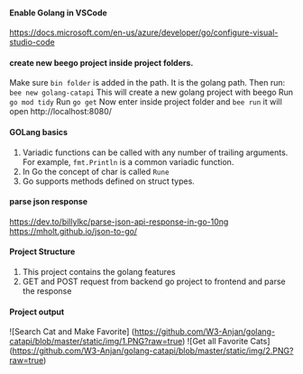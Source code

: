 #### Enable Golang in VSCode 
https://docs.microsoft.com/en-us/azure/developer/go/configure-visual-studio-code

#### create new beego project inside project folders.
Make sure ``bin folder`` is added in the path. It is the golang path. Then run:
```bee new golang-catapi```
This will create a new golang project with beego
Run ``go mod tidy``
Run ``go get``
Now enter inside project folder and ``bee run`` it will open http://localhost:8080/

#### GOLang basics
1. Variadic functions can be called with any number of trailing arguments. For example, ``fmt.Println`` is a common variadic function.
2. In Go the concept of char is called ``Rune``
3. Go supports methods defined on struct types.

#### parse json response 
https://dev.to/billylkc/parse-json-api-response-in-go-10ng
https://mholt.github.io/json-to-go/

#### Project Structure
1. This project contains the golang features 
2. GET and POST request from backend go project to frontend and parse the response

#### Project output 
![Search Cat and Make Favorite] (https://github.com/W3-Anjan/golang-catapi/blob/master/static/img/1.PNG?raw=true)
![Get all Favorite Cats] (https://github.com/W3-Anjan/golang-catapi/blob/master/static/img/2.PNG?raw=true)

